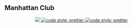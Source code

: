 ## Manhattan Club
<p align="center">
<a href="https://david-dm.org/evgeniuz/manhattan-club" title="dependencies status"><img src="https://img.shields.io/david/evgeniuz/manhattan-club.svg?style=flat-square"/></a>
<a href="https://github.com/prettier/prettier">
    <img alt="code style: prettier" src="https://img.shields.io/badge/code_style-prettier-ff69b4.svg?style=flat-square">
  </a>
  <a href="https://github.com/prettier/prettier">
    <img alt="code style: prettier" src="https://img.shields.io/travis/com/evgeniuz/manhattan-club/master.svg?style=flat-square">
  </a>
</p>